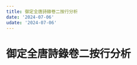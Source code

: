 ```yaml
---
title: 御定全唐詩錄卷二按行分析
date: '2024-07-06'
udate: '2024-07-06'
---
```

# 御定全唐詩錄卷二按行分析

<LinePage :list="lines" :chapternum="2" />

<script setup>
const chapter = '卷二';
import lines from '/data/qtsl/卷二/lines.json'
</script>
